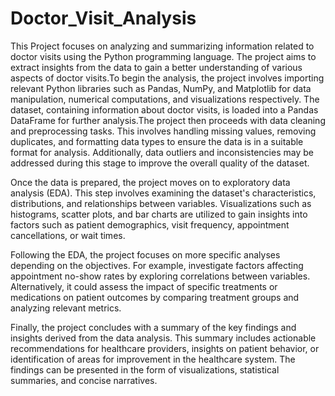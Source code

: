 # Doctor_Visit_Analysis

This Project focuses on analyzing and summarizing information related to doctor visits using the Python programming language. The project aims to extract insights from the data to gain a better understanding of various aspects of doctor visits.To begin the analysis, the project involves importing relevant Python libraries such as Pandas, NumPy, and Matplotlib for data manipulation, numerical computations, and visualizations respectively. The dataset, containing information about doctor visits, is loaded into a Pandas DataFrame for further analysis.The project then proceeds with data cleaning and preprocessing tasks. This involves handling missing values, removing duplicates, and formatting data types to ensure the data is in a suitable format for analysis. Additionally, data outliers and inconsistencies may be addressed during this stage to improve the overall quality of the dataset.

Once the data is prepared, the project moves on to exploratory data analysis (EDA). This step involves examining the dataset's characteristics, distributions, and relationships between variables. Visualizations such as histograms, scatter plots, and bar charts are utilized to gain insights into factors such as patient demographics, visit frequency, appointment cancellations, or wait times.

Following the EDA, the project focuses on more specific analyses depending on the objectives. For example, investigate factors affecting appointment no-show rates by exploring correlations between variables. Alternatively, it could assess the impact of specific treatments or medications on patient outcomes by comparing treatment groups and analyzing relevant metrics.

Finally, the project concludes with a summary of the key findings and insights derived from the data analysis. This summary includes actionable recommendations for healthcare providers, insights on patient behavior, or identification of areas for improvement in the healthcare system. The findings can be presented in the form of visualizations, statistical summaries, and concise narratives.
